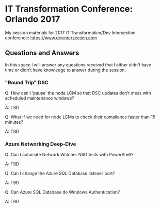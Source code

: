 # IT Transformation Conference: Orlando 2017
My session materials for 2017 IT Transformation/Dev Intersection conference: https://www.devintersection.com

## Questions and Answers
In this space I will answer any questions received that I either didn't have time or didn't have knowledge to answer during the session.

### "Round Trip" DSC
Q: How can I 'pause' the node LCM so that DSC updates don't mess with scheduled maintenance windows?

A: TBD

Q: What if we need for node LCMs to check their compliance faster than 15 minutes?

A: TBD

### Azure Networking Deep-Dive
Q: Can I automate Network Watcher NSG tests with PowerShell?

A: TBD

Q: Can I change the Azure SQL Database listener port?

A: TBD

Q: Can Azure SQL Database do Windows Authentication?

A: TBD

